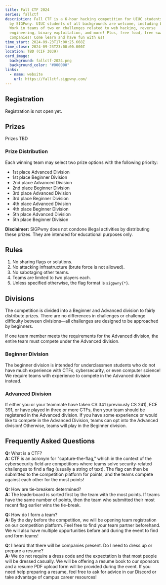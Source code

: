 ```yaml
---
title: Fall CTF 2024
series: fallctf
description: Fall CTF is a 6-hour hacking competition for UIUC students hosted
  by SIGPwny. UIUC students of all backgrounds are welcome, including beginners!
  Work in teams of two on challenges related to web hacking, reverse
  engineering, binary exploitation, and more! Plus, free food, free swag, and
  companies! Come learn and have fun with us!
time_start: 2024-09-23T17:00:25.668Z
time_close: 2024-09-23T23:00:00.000Z
location: TBD (CIF 3039)
card_image:
  background: fallctf-2024.png
  background_color: "#000000"
links:
  - name: website
    url: https://fallctf.sigpwny.com/
---
```

## Registration

Registration is not open yet.

## Prizes

Prizes TBD

### Prize Distribution
Each winning team may select two prize options with the following priority:
- 1st place Advanced Division
- 1st place Beginner Division
- 2nd place Advanced Division
- 2nd place Beginner Division
- 3rd place Advanced Division
- 3rd place Beginner Division
- 4th place Advanced Division
- 4th place Beginner Division
- 5th place Advanced Division
- 5th place Beginner Division

**Disclaimer:** SIGPwny does not condone illegal activities by distributing these prizes. They are intended for educational purposes only.

## Rules
1. No sharing flags or solutions.
2. No attacking infrastructure (brute force is not allowed).
3. No sabotaging other teams.
4. Teams are limited to two players each.
5. Unless specified otherwise, the flag format is `sigpwny{*}`.

## Divisions
The competition is divided into a Beginner and Advanced division to fairly distribute prizes. There are no differences in challenges or challenge difficulty between divisions—all challenges are designed to be approached by beginners. 

If one team member meets the requirements for the Advanced division, the entire team must compete under the Advanced division.

### Beginner Division
The beginner division is intended for underclassmen students who do not have much experience with CTFs, cybersecurity, or even computer science! We require teams with experience to compete in the Advanced division instead.

### Advanced Division
If either you or your teammate have taken CS 341 (previously CS 241), ECE 391, or have played in three or more CTFs, then your team should be registered in the Advanced division. If you have some experience or would like to compete in the Advanced Division, teams can opt into the Advanced division! Otherwise, teams will play in the Beginner division.

## Frequently Asked Questions
**Q:** What is a CTF?  
**A:** CTF is an acronym for "capture-the-flag," which in the context of the cybersecurity field are competitions where teams solve security-related challenges to find a flag (usually a string of text). The flag can then be submitted to the competition platform for points, and the teams compete against each other for the most points!

**Q:** How are tie-breakers determined?  
**A:** The leaderboard is sorted first by the team with the most points. If teams have the same number of points, then the team who submitted their most recent flag earlier wins the tie-break.

**Q:** How do I form a team?  
**A:** By the day before the competition, we will be opening team registration on our competition platform. Feel free to find your team partner beforehand. We will also have multiple opportunities before and during the event to find and form teams!

**Q:** I heard that there will be companies present. Do I need to dress up or prepare a resume?  
**A:** We do not require a dress code and the expectation is that most people will be dressed casually. We will be offering a resume book to our sponsors and a resume PDF upload form will be provided during the event. If you need help preparing a resume, feel free to ask for advice in our Discord or take advantage of campus career resources!
